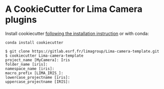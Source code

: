 # A CookieCutter for Lima Camera plugins

Install cookiecutter [following the installation instruction](https://cookiecutter.readthedocs.io/en/1.7.2/installation.html) or with conda:

```
conda install cookiecutter
```

```
$ git clone https://gitlab.esrf.fr/limagroup/Lima-camera-template.git
$ cookiecutter Lima-camera-template
project_name [MyCamera]: Iris
folder_name [iris]:
namespace_name [iris]:
macro_prefix [LIMA_IRIS_]:
lowercase_projectname [iris]:
uppercase_projectname [IRIS]:
```
